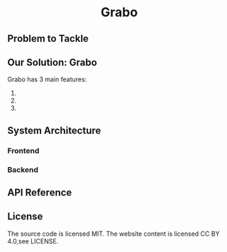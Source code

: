 <h1 align="center">Grabo</h1>

<!-- <p align="center">
  <a href="" target="_blank">
    <img width="25%" alt="logo" src="">
   </a>
</p>

<p align="center">
  <a href="" target="_blank">Grabo</a>
</p> -->

<!-- <br> -->

## Problem to Tackle

## Our Solution: Grabo

Grabo has 3 main features:

1.
2.
3.

## System Architecture

### Frontend

### Backend

## API Reference

## License

The source code is licensed MIT. The website content is licensed CC BY 4.0,see LICENSE.
